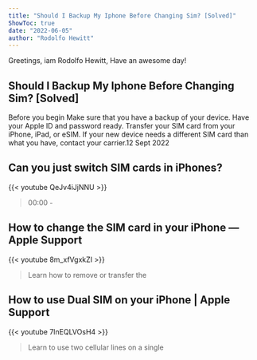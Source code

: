 ```yaml
---
title: "Should I Backup My Iphone Before Changing Sim? [Solved]"
ShowToc: true 
date: "2022-06-05"
author: "Rodolfo Hewitt" 
---
```


Greetings, iam Rodolfo Hewitt, Have an awesome day!
## Should I Backup My Iphone Before Changing Sim? [Solved]
Before you begin Make sure that you have a backup of your device. Have your Apple ID and password ready. Transfer your SIM card from your iPhone, iPad, or eSIM. If your new device needs a different SIM card than what you have, contact your carrier.12 Sept 2022

## Can you just switch SIM cards in iPhones?
{{< youtube QeJv4iJjNNU >}}
>00:00 - 

## How to change the SIM card in your iPhone — Apple Support
{{< youtube 8m_xfVgxkZI >}}
>Learn how to remove or transfer the 

## How to use Dual SIM on your iPhone | Apple Support
{{< youtube 7lnEQLVOsH4 >}}
>Learn to use two cellular lines on a single 

